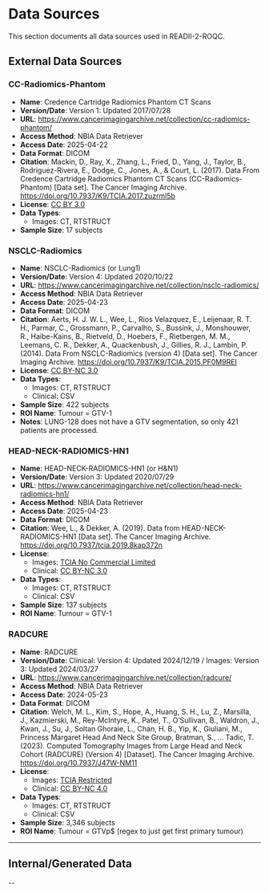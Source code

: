# Data Sources

This section documents all data sources used in READII-2-ROQC.

## External Data Sources

### CC-Radiomics-Phantom
- **Name**: Credence Cartridge Radiomics Phantom CT Scans
- **Version/Date**: Version 1: Updated 2017/07/28
- **URL**: <https://www.cancerimagingarchive.net/collection/cc-radiomics-phantom/>
- **Access Method**: NBIA Data Retriever
- **Access Date**: 2025-04-22
- **Data Format**: DICOM
- **Citation**: Mackin, D., Ray, X., Zhang, L., Fried, D., Yang, J., Taylor, B., Rodriguez-Rivera, E., Dodge, C., Jones, A., & Court, L. (2017). Data From Credence Cartridge Radiomics Phantom CT Scans (CC-Radiomics-Phantom) [Data set]. The Cancer Imaging Archive. https://doi.org/10.7937/K9/TCIA.2017.zuzrml5b 
- **License**: [CC BY 3.0](https://creativecommons.org/licenses/by/3.0/)
- **Data Types**: 
    - Images: CT, RTSTRUCT
- **Sample Size**: 17 subjects


### NSCLC-Radiomics
- **Name**: NSCLC-Radiomics (or Lung1)
- **Version/Date**: Version 4: Updated 2020/10/22
- **URL**: <https://www.cancerimagingarchive.net/collection/nsclc-radiomics/>
- **Access Method**: NBIA Data Retriever
- **Access Date**: 2025-04-23
- **Data Format**: DICOM
- **Citation**: Aerts, H. J. W. L., Wee, L., Rios Velazquez, E., Leijenaar, R. T. H., Parmar, C., Grossmann, P., Carvalho, S., Bussink, J., Monshouwer, R., Haibe-Kains, B., Rietveld, D., Hoebers, F., Rietbergen, M. M., Leemans, C. R., Dekker, A., Quackenbush, J., Gillies, R. J., Lambin, P. (2014). Data From NSCLC-Radiomics (version 4) [Data set]. The Cancer Imaging Archive. https://doi.org/10.7937/K9/TCIA.2015.PF0M9REI 
- **License**: [CC BY-NC 3.0](https://creativecommons.org/licenses/by-nc/3.0/)
- **Data Types**: 
    - Images: CT, RTSTRUCT
    - Clinical: CSV
- **Sample Size**: 422 subjects
- **ROI Name**: Tumour = GTV-1
- **Notes**: LUNG-128 does not have a GTV segmentation, so only 421 patients are processed.


### HEAD-NECK-RADIOMICS-HN1
- **Name**: HEAD-NECK-RADIOMICS-HN1 (or H&N1)
- **Version/Date**: Version 3: Updated 2020/07/29
- **URL**: <https://www.cancerimagingarchive.net/collection/head-neck-radiomics-hn1/>
- **Access Method**: NBIA Data Retriever
- **Access Date**: 2025-04-23
- **Data Format**: DICOM
- **Citation**: Wee, L., & Dekker, A. (2019). Data from HEAD-NECK-RADIOMICS-HN1 [Data set]. The Cancer Imaging Archive. https://doi.org/10.7937/tcia.2019.8kap372n
- **License**:
    - Images: [TCIA No Commercial Limited](https://www.cancerimagingarchive.net/wp-content/uploads/TCIA-License-for-Limited-Access-Collections-w-NC-Final20220121.pdf)
    - Clinical: [CC BY-NC 3.0](https://creativecommons.org/licenses/by-nc/3.0/)
- **Data Types**: 
    - Images: CT, RTSTRUCT
    - Clinical: CSV
- **Sample Size**: 137 subjects
- **ROI Name**: Tumour = GTV-1


### RADCURE
- **Name**: RADCURE
- **Version/Date**: Clinical: Version 4: Updated 2024/12/19 / Images: Version 3: Updated 2024/03/27
- **URL**: <https://www.cancerimagingarchive.net/collection/radcure/>
- **Access Method**: NBIA Data Retriever
- **Access Date**: 2024-05-23
- **Data Format**: DICOM
- **Citation**: Welch, M. L., Kim, S., Hope, A., Huang, S. H., Lu, Z., Marsilla, J., Kazmierski, M., Rey-McIntyre, K., Patel, T., O’Sullivan, B., Waldron, J., Kwan, J., Su, J., Soltan Ghoraie, L., Chan, H. B., Yip, K., Giuliani, M., Princess Margaret Head And Neck Site Group, Bratman, S., … Tadic, T. (2023). Computed Tomography Images from Large Head and Neck Cohort (RADCURE) (Version 4) [Dataset]. The Cancer Imaging Archive. https://doi.org/10.7937/J47W-NM11
- **License**:
    - Images: [TCIA Restricted](https://wiki.cancerimagingarchive.net/download/attachments/4556915/TCIA%20Restricted%20License%2020220519.pdf?api=v2)
    - Clinical: [CC BY-NC 4.0](https://creativecommons.org/licenses/by/4.0/)
- **Data Types**: 
    - Images: CT, RTSTRUCT
    - Clinical: CSV
- **Sample Size**: 3,346 subjects
- **ROI Name**: Tumour = GTVp$ (regex to just get first primary tumour)

---

## Internal/Generated Data


-- 

<!--
### Data Dictionary

For complex datasets, include a data dictionary that explains:

| Column Name | Data Type | Description | Units | Possible Values |
|-------------|-----------|-------------|-------|-----------------|
| patient_id  | string    | Unique patient identifier | N/A | TCGA-XX-XXXX format |
| age         | integer   | Patient age at diagnosis | years | 18-100 |
| expression  | float     | Gene expression value | TPM | Any positive value |
-->

